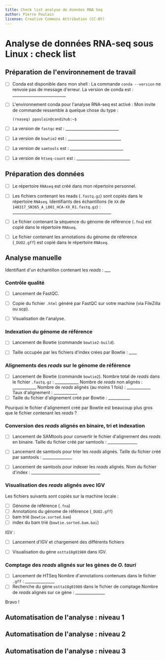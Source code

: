 ```yaml
---
title: Check list analyse de données RNA Seq
author: Pierre Poulain
license: Creative Commons Attribution (CC-BY)
---
```


# Analyse de données RNA-seq sous Linux : check list

## Préparation de l'environnement de travail

- [ ] Conda est disponible dans mon shell :
    La commande ```conda --version``` ne renvoie pas de message d'erreur.
    La version de conda est : ___________________________
- [ ] L'environnement conda pour l'analyse RNA-seq est activé :
    Mon invite de commande ressemble à quelque chose du type :
    ```
    (rnaseq) ppoulain@candihub:~$
    ```
- [ ] La version de `fastqc` est : ___________________________
- [ ] La version de `bowtie2` est : ___________________________
- [ ] La version de `samtools` est : ___________________________
- [ ] La version de `htseq-count` est : ___________________________


## Préparation des données

- [ ] Le répertoire `RNAseq` est créé dans mon répertoire personnel.
- [ ] Les fichiers contenant les reads (`.fastq.gz`) sont copiés dans le répertoire `RNAseq`.
    Identifiants des échantillons (le `XX` de `140317_SN365_A_L001_HCA-XX_R1.fastq.gz`)
    : __________________________________________________
- [ ] Le fichier contenant la séquence du génome de référence (`.fna`) est copié dans le répertoire `RNAseq`.
- [ ] Le fichier contenant les annotations du génome de référence (`_DUO2.gff`) est copié dans le répertoire `RNAseq`.


## Analyse manuelle

Identifiant d'un échantillon contenant les *reads* : ___

### Contrôle qualité

- [ ] Lancement de FastQC.
- [ ] Copie du fichier `.html` généré par FastQC sur votre machine (via FileZilla ou scp).
- [ ] Visualisation de l'analyse.


### Indexation du génome de référence

- [ ] Lancement de Bowtie (commande `bowtie2-build`).
- [ ] Taille occupée par les fichiers d'index crées par Bowtie : ____


### Alignements des *reads* sur le génome de référence

- [ ] Lancement de Bowtie (commande `bowtie2`).
    Nombre total de *reads* dans le fichier `.fastq.gz` : ____________
    Nombre de *reads* non alignés : ____________
    Nombre de *reads* alignés (au moins 1 fois) : ____________
    Taux d'alignement : ____________
- [ ] Taille du fichier d'alignement créé par Bowtie : ___________

Pourquoi le fichier d'alignement créé par Bowtie est beaucoup plus gros que le fichier contenant les *reads* ?


### Conversion des *reads* alignés en binaire, tri et indexation

- [ ] Lancement de SAMtools pour convertir le fichier d'alignement des *reads* en binaire.
    Taille du fichier créé par samtools : _______________
- [ ] Lancement de samtools pour trier les *reads* alignés.
    Taille du fichier créé par samtools : _______________
- [ ] Lancement de samtools pour indexer les *reads* alignés.
    Nom du fichier d'index : ___________________________________


### Visualisation des *reads* alignés avec IGV

Les fichiers suivants sont copiés sur la machine locale :
- [ ] Génome de référence (`.fna`)
- [ ] Annotations du génome de référence (`_DUO2.gff`)
- [ ] bam trié (`bowtie.sorted.bam`)
- [ ] index du bam trié (`bowtie.sorted.bam.bai`)

IGV :
- [ ] Lancement d'IGV et chargement des différents fichiers
- [ ] Visualisation du gène `ostta18g01980` dans IGV.


### Comptage des *reads* alignés sur les gènes de *O. tauri*

- [ ] Lancement de HTSeq
    Nombre d'annotations contenues dans le fichier `.gff` : _______________
- [ ] Recherche du gène `ostta18g01980` dans le fichier de comptage
    Nombre de *reads* alignés sur ce gène : _______________

Bravo !


## Automatisation de l'analyse : niveau 1



## Automatisation de l'analyse : niveau 2



## Automatisation de l'analyse : niveau 3
